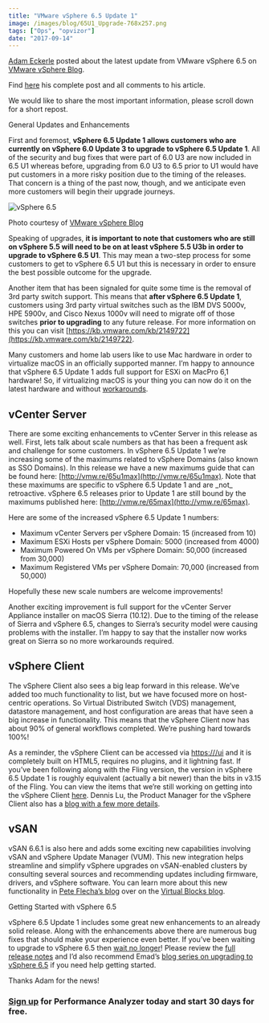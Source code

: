 ```yaml
---
title: "VMware vSphere 6.5 Update 1"
image: /images/blog/65U1_Upgrade-768x257.png
tags: ["Ops", "opvizor"]
date: "2017-09-14"
---
```


[Adam Eckerle](https://blogs.vmware.com/vsphere/author/aeckerle) posted about the latest update from VMware vSphere 6.5 on [VMware vSphere Blog](https://blogs.vmware.com/vsphere).

Find [here](https://blogs.vmware.com/vsphere/2017/07/vsphere-6-5-update-1-hood.html) his complete post and all comments to his article.

We would like to share the most important information, please scroll down for a short repost.

General Updates and Enhancements

First and foremost, **vSphere 6.5 Update 1 allows customers who are currently on vSphere 6.0 Update 3 to upgrade to vSphere 6.5 Update 1**. All of the security and bug fixes that were part of 6.0 U3 are now included in 6.5 U1 whereas before, upgrading from 6.0 U3 to 6.5 prior to U1 would have put customers in a more risky position due to the timing of the releases. That concern is a thing of the past now, though, and we anticipate even more customers will begin their upgrade journeys.

![vSphere 6.5](/images/blog/65U1_Upgrade-768x257.png)

Photo courtesy of [VMware vSphere Blog](https://blogs.vmware.com/vsphere/2017/07/vsphere-6-5-update-1-hood.html)

Speaking of upgrades, **it is important to note that customers who are still on vSphere 5.5 will need to be on at least vSphere 5.5 U3b in order to upgrade to vSphere 6.5 U1**. This may mean a two-step process for some customers to get to vSphere 6.5 U1 but this is necessary in order to ensure the best possible outcome for the upgrade.

Another item that has been signaled for quite some time is the removal of 3rd party switch support. This means that **after vSphere 6.5 Update 1**, customers using 3rd party virtual switches such as the IBM DVS 5000v, HPE 5900v, and Cisco Nexus 1000v will need to migrate off of those switches **prior to upgrading** to any future release. For more information on this you can visit [https://kb.vmware.com/kb/2149722](https://kb.vmware.com/kb/2149722).

Many customers and home lab users like to use Mac hardware in order to virtualize macOS in an officially supported manner. I’m happy to announce that vSphere 6.5 Update 1 adds full support for ESXi on MacPro 6,1 hardware! So, if virtualizing macOS is your thing you can now do it on the latest hardware and without [workarounds](http://www.virtuallyghetto.com/2017/01/esxi-6-5-support-for-apple-mac-pro-61.html).

## vCenter Server

There are some exciting enhancements to vCenter Server in this release as well. First, lets talk about scale numbers as that has been a frequent ask and challenge for some customers. In vSphere 6.5 Update 1 we’re increasing some of the maximums related to vSphere Domains (also known as SSO Domains). In this release we have a new maximums guide that can be found here: [http://vmw.re/65u1max](http://vmw.re/65u1max). Note that these maximums are specific to vSphere 6.5 Update 1 and are \_not\_ retroactive. vSphere 6.5 releases prior to Update 1 are still bound by the maximums published here: [http://vmw.re/65max](http://vmw.re/65max).

Here are some of the increased vSphere 6.5 Update 1 numbers:

- Maximum vCenter Servers per vSphere Domain: 15 (increased from 10)
- Maximum ESXi Hosts per vSphere Domain: 5000 (increased from 4000)
- Maximum Powered On VMs per vSphere Domain: 50,000 (increased from 30,000)
- Maximum Registered VMs per vSphere Domain: 70,000 (increased from 50,000)

Hopefully these new scale numbers are welcome improvements!

Another exciting improvement is full support for the vCenter Server Appliance installer on macOS Sierra (10.12). Due to the timing of the release of Sierra and vSphere 6.5, changes to Sierra’s security model were causing problems with the installer. I’m happy to say that the installer now works great on Sierra so no more workarounds required.

## vSphere Client

The vSphere Client also sees a big leap forward in this release. We’ve added too much functionality to list, but we have focused more on host-centric operations. So Virtual Distributed Switch (VDS) management, datastore management, and host configuration are areas that have seen a big increase in functionality. This means that the vSphere Client now has about 90% of general workflows completed. We’re pushing hard towards 100%!

As a reminder, the vSphere Client can be accessed via [https://<vcenterfqdn>/ui](https://%3Cvcenterfqdn%3E/ui) and it is completely built on HTML5, requires no plugins, and it lightning fast. If you’ve been following along with the Fling version, the version in vSphere 6.5 Update 1 is roughly equivalent (actually a bit newer) than the bits in v3.15 of the Fling. You can view the items that we’re still working on getting into the vSphere Client [here](https://docs.vmware.com/en/VMware-vSphere/6.5/rn/vsphere-client-65-html5-functionality-support.html). Dennis Lu, the Product Manager for the vSphere Client also has a [blog with a few more details](http://blogs.vmware.com/vsphere/2017/07/second-vsphere-client-html5-update-in-vsphere-6-5u1.html).

## vSAN

vSAN 6.6.1 is also here and adds some exciting new capabilities involving vSAN and vSphere Update Manager (VUM). This new integration helps streamline and simplify vSphere upgrades on vSAN-enabled clusters by consulting several sources and recommending updates including firmware, drivers, and vSphere software. You can learn more about this new functionality in [Pete Flecha’s blog](https://blogs.vmware.com/virtualblocks/2017/07/28/vsan-6-6-1-vum-integration/) over on the [Virtual Blocks blog](http://blogs.vmware.com/virtualblocks).

Getting Started with vSphere 6.5

vSphere 6.5 Update 1 includes some great new enhancements to an already solid release. Along with the enhancements above there are numerous bug fixes that should make your experience even better. If you’ve been waiting to upgrade to vSphere 6.5 then [wait no longer](https://www.vmware.com/promotions/2016-vSphere-vSOM-upgrade.html?src=so_59791f2b99cac&cid=70134000001CZ9g)! Please review the [full release notes](https://docs.vmware.com/en/VMware-vSphere/6.5/rn/vsphere-vcenter-server-651-release-notes.html) and I’d also recommend Emad’s [blog series on upgrading to vSphere 6.5](https://blogs.vmware.com/vsphere/2017/05/vsphere-6-5-upgrade-considerations-part-1.html) if you need help getting started.

Thanks Adam for the news!

### [Sign up](http://try.opvizor.com/opvizor-perfanalyzer-product-page/) for Performance Analyzer today and start 30 days for free.
